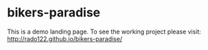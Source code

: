 # bikers-paradise
This is a demo landing page.
To see the working project please visit: http://rado122.github.io/bikers-paradise/
